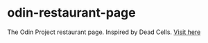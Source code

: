 # odin-restaurant-page
The Odin Project restaurant page. Inspired by Dead Cells. [Visit here](https://mkkami.github.io/odin-restaurant-page/)